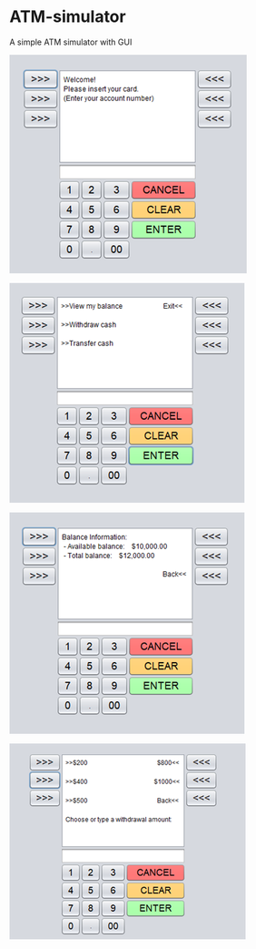# ATM-simulator
A simple ATM simulator with GUI

![image](https://github.com/sky92i/ATM-simulator/blob/main/img/img1.png)

![image](https://github.com/sky92i/ATM-simulator/blob/main/img/img2.png)

![image](https://github.com/sky92i/ATM-simulator/blob/main/img/img3.png)

![image](https://github.com/sky92i/ATM-simulator/blob/main/img/img4.png)
